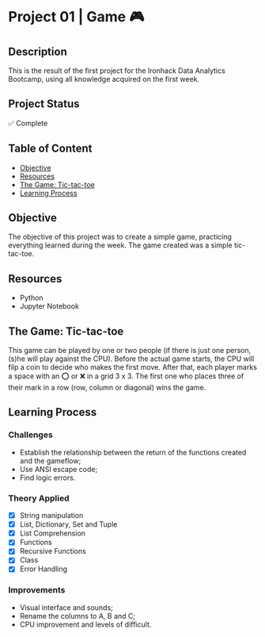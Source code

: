 # Project 01 | Game :video_game:

## Description

This is the result of the first project for the Ironhack Data Analytics Bootcamp, using all knowledge acquired on the first week.

## Project Status

:white_check_mark: Complete

## Table of Content
- [Objective](#objective)
- [Resources](#resources)
- [The Game: Tic-tac-toe](#the-game-tic-tac-toe)
- [Learning Process](#learning-process)


## Objective

The objective of this project was to create a simple game, practicing everything learned during the week. The game created was a simple tic-tac-toe.

## Resources

- Python
- Jupyter Notebook

## The Game: Tic-tac-toe 

This game can be played by one or two people (if there is just one person, (s)he will play against the CPU). Before the actual game starts, the CPU will filp a coin to decide who makes the first move. After that, each player marks a space with an :o: or :x: in a grid 3 x 3. The first one who places three of their mark in a row (row, column or diagonal) wins the game.

## Learning Process

### Challenges

- Establish the relationship between the return of the functions created and the gameflow;
- Use ANSI escape code;
- Find logic errors.

### Theory Applied

- [x] String manipulation
- [x] List, Dictionary, Set and Tuple
- [x] List Comprehension
- [x] Functions
- [x] Recursive Functions
- [x] Class
- [x] Error Handling

### Improvements

- Visual interface and sounds;
- Rename the columns to A, B and C;
- CPU improvement and levels of difficult.
